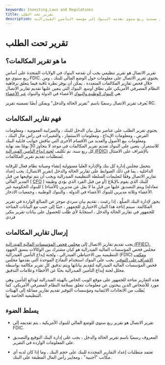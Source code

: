 ```yaml
---
keywords: Investing,Laws and Regulations
title: تقرير تحت الطلب
description: تقرير المكالمة هو مستند ربع سنوي تقدمه البنوك إلى مؤسسة التأمين الفيدرالية (FDIC) فيما يتعلق بصحتها المالية.
---
```


# تقرير تحت الطلب
## ما هو تقرير المكالمات؟

تقرير الاتصال هو تقرير تنظيمي يجب أن تقدمه البنوك في الولايات المتحدة على أساس ربع سنوي مع FDIC. يحتوي تقرير الاتصال على معلومات حول الوضع المالي للبنك ، ومن خلال فحص تقارير المكالمات المتعددة ، يمكن أن يوفر نظرة ثاقبة فيما يتعلق برفاهية النظام المصرفي الأمريكي على نطاق أوسع. البنوك التي يتعين عليها تقديم تقارير الاتصال هي [البنوك الوطنية والبنوك](/national-bank) الأعضاء في الدولة والبنوك [غير الأعضاء](/non-member-banks).

يُعرف تقرير الاتصال رسميًا باسم "تقرير الحالة والدخل" ويمكن أيضًا تسميته تقرير RC.

## فهم تقارير المكالمات

يحتوي تقرير الطلب على عناصر مثل بيان الدخل للبنك ، والميزانية العمومية ، ومعلومات القرض ، ومعلومات الإيداع ، ومعلومات الاستثمار ، والتغييرات في رأس مال البنك ، ومعلومات بيع الأصول والعديد من الأقسام الأخرى التي تناقش جوانب قابلية البنك للاستمرار. يتعين على البنوك تقديم تقرير المكالمات في موعد لا يتجاوز 30 يومًا بعد نهاية كل ربع سنة. تم تكليف [لجنة إيداع التأمين الفيدرالية (FDIC)](/fdic) بالإشراف على الامتثال لمتطلبات تقديم تقرير المكالمات.

يتحمل مجلس إدارة كل بنك والإدارة العليا مسؤولية إنشاء وصيانة نظام فعال للرقابة الداخلية ، بما في ذلك الضوابط على تقارير الحالة والدخل (تقرير الاتصال). يجب إعداد تقارير الاتصال وفقًا لتعليمات السلطة التنظيمية الفيدرالية ويجب أن يتم توقيعها من قبل المدير المالي ( [CFO](/cfo) ) للبنك الذي يقوم بالإبلاغ (أو من قبل الفرد الذي يؤدي وظيفة معادلة) ويتم التصديق عليها من قبل ما لا يقل عن مديرين (الأمناء) ) للبنوك الحكومية غير الأعضاء وثلاثة مديرين للبنوك الأعضاء في الدولة ، والبنوك الوطنية ، وجمعيات الادخار.

يجوز لإدارة البنك المبلِّغ ، إذا رغبت ، تقديم بيان سردي موجز عن المبالغ الواردة في تقرير المكالمة. سيتم إتاحة هذا البيان الاختياري للجمهور ، جنبًا إلى جنب مع البيانات المتاحة للجمهور في تقارير الحالة والدخل ، استجابةً لأي طلب للحصول على بيانات تقرير بنكي فردي

## إرسال تقارير المكالمات

يجب تقديم تقارير الاتصال إلى [مجلس فحص المؤسسات المالية الفيدرالية (FFIEC).](/ffiec) مجلس فحص المؤسسات المالية الفيدرالية هو كيان مشترك بين الوكالات ينسق الجهود التنظيمية بين الاحتياطي الفيدرالي ، ولجنة إيداع التأمين الفيدرالية (FDIC) [ومكتب الإشراف على التوفير](/ots). يجب على البنوك استخدام النماذج الموحدة التي يقدمها مجلس فحص المؤسسات المالية الفيدرالية لتقديم بياناتها ويتم تدقيق كل تقرير مكالمة بواسطة محلل لجنة إيداع التأمين الفيدرالية بحثًا عن الأخطاء وعلامات التدقيق.

هذه التقارير متاحة للجمهور على موقع الويب الخاص بالهيئة الفيدرالية لودائع التأمين وهي مورد للأشخاص الذين يبحثون عن معلومات تتعلق بسلامة النظام المصرفي الأمريكي. كما يُطلب من الاتحادات الائتمانية ومؤسسات التوفير تقديم تقارير مماثلة إلى الهيئات التنظيمية الخاصة بها.

## يسلط الضوء

- تقرير الاتصال هو تقرير ربع سنوي للوضع المالي للبنوك الأمريكية ، يتم تقديمه إلى FDIC.

- المعروف رسميًا باسم تقرير الحالة والدخل ، يجب على إدارة البنك التوقيع والتصديق على المعلومات الواردة في التقرير.

- تعتمد متطلبات إعداد التقارير المحددة للبنك على حجم البنك ، وما إذا كان لديه أي مكاتب "أجنبية" ، ومعايير رأس المال المطبقة على البنك.

